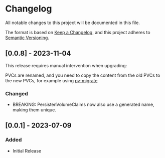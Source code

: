 # Changelog

All notable changes to this project will be documented in this file.

The format is based on [Keep a Changelog](https://keepachangelog.com/en/1.0.0/),
and this project adheres to [Semantic Versioning](https://semver.org/spec/v2.0.0.html).

## [0.0.8] - 2023-11-04

This release requires manual intervention when upgrading:

PVCs are renamed, and you need to copy the content from the old PVCs to the new PVCs, for example using
[pv-migrate](https://github.com/utkuozdemir/pv-migrate/)

### Changed
- BREAKING: PersistenVolumeClaims now also use a generated name, making them unique.


## [0.0.1] - 2023-07-09

### Added

- Initial Release